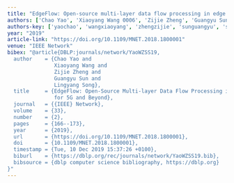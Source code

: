 ```yaml
---
title: "EdgeFlow: Open-source multi-layer data flow processing in edge computing for 5G and beyond"
authors: ['Chao Yao', 'Xiaoyang Wang 0006', 'Zijie Zheng', 'Guangyu Sun 0003', 'Lingyang Song']
authors-key: ['yaochao', 'wangxiaoyang', 'zhengzijie', 'sunguangyu', 'songlingyang']
year: "2019"
article-link: "https://doi.org/10.1109/MNET.2018.1800001"
venue: "IEEE Network"
bibex: "@article{DBLP:journals/network/YaoWZSS19,
  author    = {Chao Yao and
               Xiaoyang Wang and
               Zijie Zheng and
               Guangyu Sun and
               Lingyang Song},
  title     = {EdgeFlow: Open-Source Multi-layer Data Flow Processing in Edge Computing
               for 5G and Beyond},
  journal   = {{IEEE} Network},
  volume    = {33},
  number    = {2},
  pages     = {166--173},
  year      = {2019},
  url       = {https://doi.org/10.1109/MNET.2018.1800001},
  doi       = {10.1109/MNET.2018.1800001},
  timestamp = {Tue, 10 Dec 2019 15:37:26 +0100},
  biburl    = {https://dblp.org/rec/journals/network/YaoWZSS19.bib},
  bibsource = {dblp computer science bibliography, https://dblp.org}
}"
---
```

